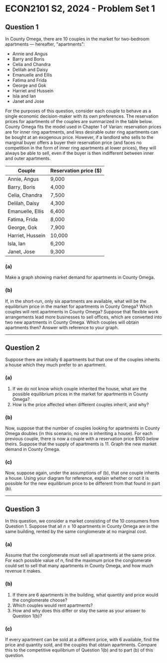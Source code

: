 # ECON2101 S2, 2024 - Problem Set 1

## Question 1

In County Omega, there are 10 couples in the market for two-bedroom apartments — hereafter, "apartments":
- Annie and Angus
- Barry and Boris
- Celia and Chandra
- Delilah and Daisy
- Emanuelle and Ellis
- Fatima and Frida
- George and Gok
- Harriet and Hussein
- Isla and Ian
- Janet and Jose

For the purposes of this question, consider each couple to behave as a single economic decision-maker with its own preferences. The reservation prices for apartments of the couples are summarized in the table below. County Omega fits the model used in Chapter 1 of Varian: reservation prices are for inner ring apartments, and less desirable outer ring apartments can be bought at an exogenous price. However, if a landlord who sells to the marginal buyer offers a buyer their reservation price (and faces no competition in the form of inner ring apartments at lower prices), they will always be able to sell, even if the buyer is then indifferent between inner and outer apartments.

| Couple            | Reservation price ($) |
|-------------------|-----------------------|
| Annie, Angus      | 9,000                 |
| Barry, Boris      | 4,000                 |
| Celia, Chandra    | 7,500                 |
| Delilah, Daisy    | 4,300                 |
| Emanuelle, Ellis  | 6,400                 |
| Fatima, Frida     | 8,000                 |
| George, Gok       | 7,900                 |
| Harriet, Hussein  | 10,000                |
| Isla, Ian         | 6,200                 |
| Janet, Jose       | 9,300                 |

### (a) 
Make a graph showing market demand for apartments in County Omega.

### (b) 
If, in the short-run, only six apartments are available, what will be the equilibrium price in the market for apartments in County Omega? Which couples will rent apartments in County Omega? Suppose that flexible work arrangements lead more businesses to sell offices, which are converted into two new apartments in County Omega. Which couples will obtain apartments then? Answer with reference to your graph.

---

## Question 2

Suppose there are initially 6 apartments but that one of the couples inherits a house which they much prefer to an apartment.

### (a)
1. If we do not know which couple inherited the house, what are the possible equilibrium prices in the market for apartments in County Omega?
2. How is the price affected when different couples inherit, and why?

### (b)
Now, suppose that the number of couples looking for apartments in County Omega doubles (in this scenario, no one is inheriting a house). For each previous couple, there is now a couple with a reservation price $100 below theirs. Suppose that the supply of apartments is 11. Graph the new market demand in County Omega.

### (c)
Now, suppose again, under the assumptions of (b), that one couple inherits a house. Using your diagram for reference, explain whether or not it is possible for the new equilibrium price to be different from that found in part (b).

---

## Question 3

In this question, we consider a market consisting of the 10 consumers from Question 1. Suppose that all $n \leq 10$ apartments in County Omega are in the same building, rented by the same conglomerate at no marginal cost.

### (a)
Assume that the conglomerate must sell all apartments at the same price. For each possible value of $n$, find the maximum price the conglomerate could set to sell that many apartments in County Omega, and how much revenue it makes.

### (b)
1. If there are 6 apartments in the building, what quantity and price would the conglomerate choose?
2. Which couples would rent apartments?
3. How and why does this differ or stay the same as your answer to Question 1(b)?

### (c)
If every apartment can be sold at a different price, with 6 available, find the price and quantity sold, and the couples that obtain apartments. Compare this to the competitive equilibrium of Question 1(b) and to part (b) of this question.
